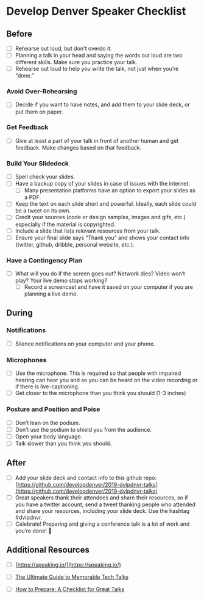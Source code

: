 # Develop Denver Speaker Checklist 

## Before 
* [ ] Rehearse out loud, but don't overdo it.
* [ ] Planning a talk in your head and saying the words out loud are two different skills. Make sure you practice your talk. 
* [ ] Rehearse out loud to help you write the talk, not just when you’re “done.” 

### Avoid Over-Rehearsing
* [ ] Decide if you want to have notes, and add them to your slide deck, or put them on paper. 

### Get Feedback 
* [ ] Give at least a part of your talk in front of another human and get feedback. Make changes based on that feedback.

### Build Your Slidedeck
* [ ] Spell check your slides.
* [ ] Have a backup copy of your slides in case of issues with the internet. 
    * [ ] Many presentation platforms have an option to export your slides as a PDF.
* [ ] Keep the text on each slide short and powerful. Ideally, each slide could be a tweet on its own. 
* [ ] Credit your sources (code or design samples, images and gifs, etc.) especially if the material is copyrighted. 
* [ ] Include a slide that lists relevant resources from your talk.
* [ ] Ensure your final slide says “Thank you” and shows your contact info (twitter, github, dribble, personal website, etc.).

### Have a Contingency Plan
* [ ] What will you do if the screen goes out? Network dies? Video won’t play? Your live demo stops working? 
    * [ ] Record a screencast and have it saved on your computer if you are planning a live demo.

## During 
### Notifications
* [ ] Silence notifications on your computer and your phone. 

### Microphones
* [ ] Use the microphone. This is required so that people with impaired hearing can hear you and so you can be heard on the video recording or if there is live-captioning. 
* [ ] Get closer to the microphone than you think you should (1-3 inches)

### Posture and Position and Poise
* [ ] Don’t lean on the podium.
* [ ] Don’t use the podium to shield you from the audience.
* [ ] Open your body language.
* [ ] Talk slower than you think you should.

## After
* [ ] Add your slide deck and contact info to this github repo: [https://github.com/developdenver/2019-dvlpdnvr-talks](https://github.com/developdenver/2019-dvlpdnvr-talks)
* [ ] Great speakers thank their attendees and share their resources, so if you have a twitter account, send a tweet thanking people who attended and share your resources, including your slide deck. Use the hashtag #dvlpdnvr.
* [ ] Celebrate! Preparing and giving a conference talk is a lot of work and you’re done! 🎉

## Additional Resources 
* [ ] [https://speaking.io/](https://speaking.io/)
* [ ] [The Ultimate Guide to Memorable Tech Talks](https://medium.com/@nnja/the-ultimate-guide-to-memorable-tech-talks-part-4-tools-of-the-trade-a2d5cb8e5daa)
* [ ] [How to Prepare: A Checklist for Great Talks](https://scottberkun.com/wp-content/uploads/2017/09/How-to-Prepare-checklist.pdf)

